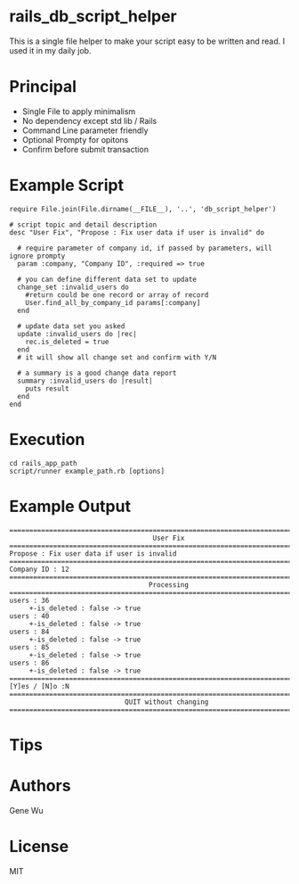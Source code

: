 # rails_db_script_helper


This is a single file helper to make your script easy to be written and read. I used it in my daily job.

# Principal


- Single File to apply minimalism
- No dependency except std lib / Rails
- Command Line parameter friendly
- Optional Prompty for opitons
- Confirm before submit transaction


# Example Script


	require File.join(File.dirname(__FILE__), '..', 'db_script_helper')
	
	# script topic and detail description
	desc "User Fix", "Propose : Fix user data if user is invalid" do 
	
	  # require parameter of company id, if passed by parameters, will ignore prompty
	  param :company, "Company ID", :required => true
	
	  # you can define different data set to update
	  change_set :invalid_users do
	    #return could be one record or array of record
	    User.find_all_by_company_id params[:company]
	  end
	
	  # update data set you asked
	  update :invalid_users do |rec|
	    rec.is_deleted = true
	  end
	  # it will show all change set and confirm with Y/N
	
	  # a summary is a good change data report
	  summary :invalid_users do |result|
	    puts result
	  end
	end


	
# Execution

	cd rails_app_path
	script/runner example_path.rb [options]

# Example Output

	================================================================================
	                                    User Fix
	================================================================================
	Propose : Fix user data if user is invalid
	================================================================================
	Company ID : 12
	================================================================================
	                                   Processing
	================================================================================
	users : 36
	     +-is_deleted : false -> true
	users : 40
	     +-is_deleted : false -> true
	users : 84
	     +-is_deleted : false -> true
	users : 85
	     +-is_deleted : false -> true
	users : 86
	     +-is_deleted : false -> true
	================================================================================
	[Y]es / [N]o :N
	================================================================================
	                             QUIT without changing
	================================================================================

# Tips

# Authors


Gene Wu



License
=======
MIT
